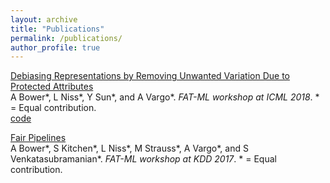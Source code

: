 ```yaml
---
layout: archive
title: "Publications"
permalink: /publications/
author_profile: true
---
```


[Debiasing Representations by Removing Unwanted Variation Due to Protected Attributes](https://arxiv.org/pdf/1807.00461.pdf)  
A Bower*, L Niss*, Y Sun*, and A Vargo*.  *FAT-ML workshop at ICML 2018*. * = Equal contribution.  
[code](https://github.com/Amandarg/debias)

[Fair Pipelines](https://arxiv.org/pdf/1707.00391.pdf)  
A Bower*, S Kitchen*, L Niss*, M Strauss*, A Vargo*, and S Venkatasubramanian*. *FAT-ML workshop at KDD 2017*. * = Equal contribution.
